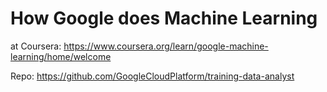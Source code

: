 # How Google does Machine Learning



at Coursera: https://www.coursera.org/learn/google-machine-learning/home/welcome

Repo: https://github.com/GoogleCloudPlatform/training-data-analyst
